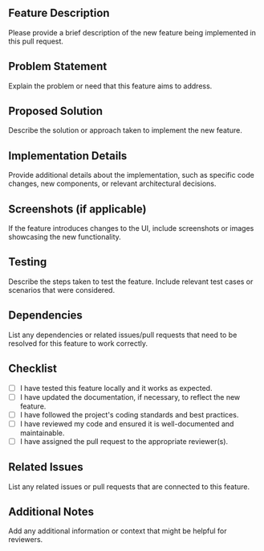 ## Feature Description
Please provide a brief description of the new feature being implemented in this pull request.

## Problem Statement
Explain the problem or need that this feature aims to address.

## Proposed Solution
Describe the solution or approach taken to implement the new feature.

## Implementation Details
Provide additional details about the implementation, such as specific code changes, new components, or relevant architectural decisions.

## Screenshots (if applicable)
If the feature introduces changes to the UI, include screenshots or images showcasing the new functionality.

## Testing
Describe the steps taken to test the feature. Include relevant test cases or scenarios that were considered.

## Dependencies
List any dependencies or related issues/pull requests that need to be resolved for this feature to work correctly.

## Checklist
- [ ] I have tested this feature locally and it works as expected.
- [ ] I have updated the documentation, if necessary, to reflect the new feature.
- [ ] I have followed the project's coding standards and best practices.
- [ ] I have reviewed my code and ensured it is well-documented and maintainable.
- [ ] I have assigned the pull request to the appropriate reviewer(s).

## Related Issues
List any related issues or pull requests that are connected to this feature.

## Additional Notes
Add any additional information or context that might be helpful for reviewers.

